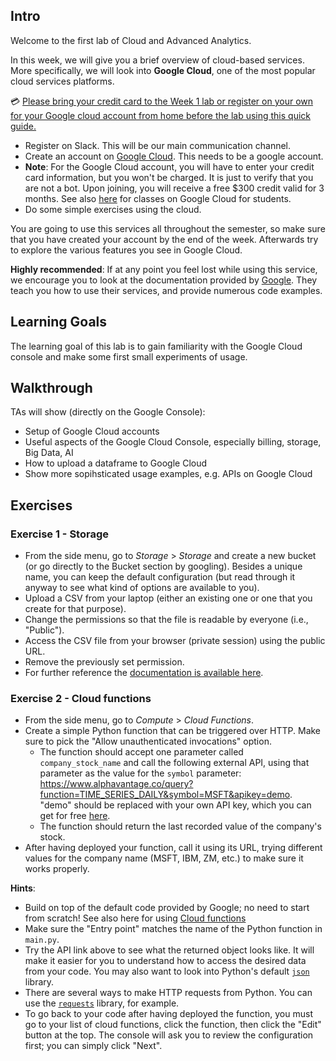 ## Intro
Welcome to the first lab of Cloud and Advanced Analytics.

In this week, we will give you a brief overview of cloud-based services. More specifically, we will look into **Google Cloud**, one of the most popular cloud services platforms. 

💳 <u>Please bring your credit card to the Week 1 lab or [register on your own for your Google cloud account from home before the lab using this quick guide](Week1_Google_Cloud-create_account.pdf).</u> 

* Register on Slack. This will be our main communication channel.
* Create an account on [Google Cloud](https://cloud.google.com). This needs to be a google account.
* **Note**: For the Google Cloud account, you will have to enter your credit card information, but you won't be charged. It is just to verify that you are not a bot. Upon joining, you will receive a free $300 credit valid for 3 months. See also [here](https://edu.google.com/programs/students/?modal_active=none) for classes on Google Cloud for students.
* Do some simple exercises using the cloud.

You are going to use this services all throughout the semester, so make sure that you have created your account by the end of the week. Afterwards try to explore the various features you see in Google Cloud.

**Highly recommended**: If at any point you feel lost while using this service, we encourage you to look at the documentation provided by [Google](https://cloud.google.com/docs). They teach you how to use their services, and provide numerous code examples.


## Learning Goals
The learning goal of this lab is to gain familiarity with the Google Cloud console and make some first small experiments of usage.

## Walkthrough
TAs will show (directly on the Google Console):
* Setup of Google Cloud accounts
* Useful aspects of the Google Cloud Console, especially billing, storage, Big Data, AI
* How to upload a dataframe to Google Cloud
* Show more sopihsticated usage examples, e.g. APIs on Google Cloud


## Exercises

### Exercise 1 - Storage
* From the side menu, go to _Storage_ > _Storage_ and create a new bucket (or go directly to the Bucket section by googling). Besides a unique name, you can keep the default configuration (but read through it anyway to see what kind of options are available to you).
* Upload a CSV from your laptop (either an existing one or one that you create for that purpose).
* Change the permissions so that the file is readable by everyone (i.e., "Public").
* Access the CSV file from your browser (private session) using the public URL.
* Remove the previously set permission.
* For further reference the [documentation is available here](https://cloud.google.com/storage/docs/access-control/making-data-public?hl=en-GB).


### Exercise 2 - Cloud functions
* From the side menu, go to _Compute_ > _Cloud Functions_.
* Create a simple Python function that can be triggered over HTTP. Make sure to pick the "Allow unauthenticated invocations" option.
   * The function should accept one parameter called `company_stock_name` and call the following external API, using that parameter as the value for the `symbol` parameter: https://www.alphavantage.co/query?function=TIME_SERIES_DAILY&symbol=MSFT&apikey=demo. "demo" should be replaced with your own API key, which you can get for free [here](https://www.alphavantage.co/support/#api-key).
   * The function should return the last recorded value of the company's stock.
* After having deployed your function, call it using its URL, trying different values for the company name (MSFT, IBM, ZM, etc.) to make sure it works properly.

**Hints**:
* Build on top of the default code provided by Google; no need to start from scratch! See also here for using [Cloud functions](https://www.youtube.com/watch?v=sqd6n-V7LTI)
* Make sure the "Entry point" matches the name of the Python function in `main.py`.
* Try the API link above to see what the returned object looks like. It will make it easier for you to understand how to access the desired data from your code. You may also want to look into Python's default [`json`](https://docs.python.org/3/library/json.html) library.
* There are several ways to make HTTP requests from Python. You can use the [`requests`](https://requests.readthedocs.io/en/master/) library, for example.
* To go back to your code after having deployed the function, you must go to your list of cloud functions, click the function, then click the "Edit" button at the top. The console will ask you to review the configuration first; you can simply click "Next".



